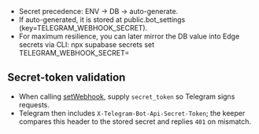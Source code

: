 - Secret precedence: ENV -> DB -> auto-generate.
- If auto-generated, it is stored at public.bot_settings
  (key=TELEGRAM_WEBHOOK_SECRET).
- For maximum resilience, you can later mirror the DB value into Edge secrets
  via CLI: npx supabase secrets set TELEGRAM_WEBHOOK_SECRET=<value>

## Secret-token validation

- When calling [setWebhook](https://core.telegram.org/bots/api#setwebhook),
  supply `secret_token` so Telegram signs requests.
- Telegram then includes `X-Telegram-Bot-Api-Secret-Token`; the keeper compares
  this header to the stored secret and replies `401` on mismatch.
